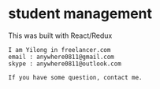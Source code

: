 # student management
This was built with React/Redux
```
I am Yilong in freelancer.com
email : anywhere0811@gmail.com
skype : anywhere0811@outlook.com

If you have some question, contact me.
